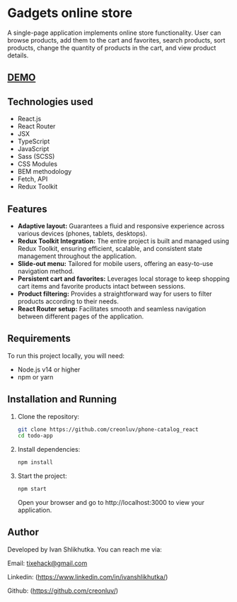 # Gadgets online store

A single-page application implements online store functionality. User can browse products, add them to the cart and favorites, search products, sort products, change the quantity of products in the cart, and view product details.

## [DEMO](https://creonluv.github.io/phone-catalog_react/)

## Technologies used

- React.js
- React Router
- JSX
- TypeScript
- JavaScript
- Sass (SCSS)
- CSS Modules
- BEM methodology
- Fetch, API
- Redux Toolkit

## Features

- **Adaptive layout:** Guarantees a fluid and responsive experience across various devices (phones, tablets, desktops).
- **Redux Toolkit Integration:** The entire project is built and managed using Redux Toolkit, ensuring efficient, scalable, and consistent state management throughout the application.
- **Slide-out menu:** Tailored for mobile users, offering an easy-to-use navigation method.
- **Persistent cart and favorites:** Leverages local storage to keep shopping cart items and favorite products intact between sessions.
- **Product filtering:** Provides a straightforward way for users to filter products according to their needs.
- **React Router setup:** Facilitates smooth and seamless navigation between different pages of the application.

## Requirements

To run this project locally, you will need:

- Node.js v14 or higher
- npm or yarn

## Installation and Running

1. Clone the repository:

   ```bash
   git clone https://github.com/creonluv/phone-catalog_react
   cd todo-app
   ```

2. Install dependencies:

   ```bash
   npm install
   ```

3. Start the project:

   ```bash
   npm start
   ```

   Open your browser and go to http://localhost:3000 to view your application.

## Author

Developed by Ivan Shlikhutka. You can reach me via:

Email: tixehack@gmail.com

Linkedin: (https://www.linkedin.com/in/ivanshlikhutka/)

Github: (https://github.com/creonluv/)
